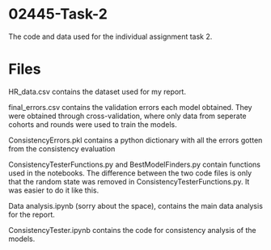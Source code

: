 # 02445-Task-2
The code and data used for the individual assignment task 2.

# Files
HR_data.csv contains the dataset used for my report.  

final_errors.csv contains the validation errors each model obtained. They were obtained through cross-validation, where only data from seperate cohorts and rounds were used to train the models.

ConsistencyErrors.pkl contains a python dictionary with all the errors gotten from the consistency evaluation


ConsistencyTesterFunctions.py and BestModelFinders.py contain functions used in the notebooks. The difference between the two code files is only that the random state was removed in ConsistencyTesterFunctions.py. It was easier to do it like this.


Data analysis.ipynb (sorry about the space), contains the main data analysis for the report. 

ConsistencyTester.ipynb contains the code for consistency analysis of the models.



